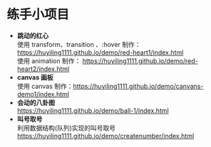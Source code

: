 # 练手小项目

- **跳动的红心**  
  使用 transform、transition 、:hover 制作： https://huyiling1111.github.io/demo/red-heart1/index.html  
  使用 animation 制作： https://huyiling1111.github.io/demo/red-heart2/index.html
- **canvas 画板**  
  使用 canvas 制作：https://huyiling1111.github.io/demo/canvans-demo1/index.html
- **会动的八卦图**  
  https://huyiling1111.github.io/demo/ball-1/index.html 
- **叫号取号**  
  利用数据结构(队列)实现的叫号取号 https://huyiling1111.github.io/demo/createnumber/index.html
  
